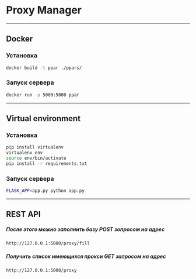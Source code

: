 # Proxy Manager

---

## Docker

### Установка

```bash
docker build -t ppar ./ppars/
```
### Запуск сервера
```bash
docker run -p 5000:5000 ppar
```

---

## Virtual environment

### Установка

```bash
pip install virtualenv
virtualenv env
source env/bin/activate
pip install -r requirements.txt
```

### Запуск сервера
```bash
FLASK_APP=app.py python app.py
```
---
## REST API

##### После этого можно заполнить базу POST зопросом на адрес 
```http://127.0.0.1:5000/proxy/fill```

##### Получить список имеющихся прокси GET запросом на адрес
```http://127.0.0.1:5000/proxy```
